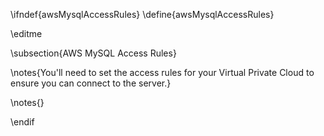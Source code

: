 \ifndef{awsMysqlAccessRules}
\define{awsMysqlAccessRules}

\editme

\subsection{AWS MySQL Access Rules}

\notes{You'll need to set the access rules for your Virtual Private Cloud to ensure you can connect to the server.}

\notes{}

\endif

